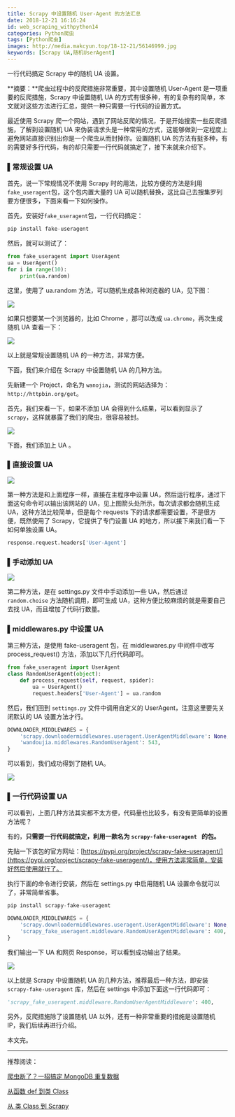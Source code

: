 ```yaml
---
title: Scrapy 中设置随机 User-Agent 的方法汇总
date: 2018-12-21 16:16:24
id: web_scraping_withpython14
categories: Python爬虫
tags: [Python爬虫]
images: http://media.makcyun.top/18-12-21/56146999.jpg
keywords: [Scrapy UA,随机UserAgent]
---
```


一行代码搞定 Scrapy 中的随机 UA 设置。

<!-- more -->  

**摘要：**爬虫过程中的反爬措施非常重要，其中设置随机 User-Agent 是一项重要的反爬措施，Scrapy 中设置随机 UA 的方式有很多种，有的复杂有的简单，本文就对这些方法进行汇总，提供一种只需要一行代码的设置方式。

最近使用 Scrapy 爬一个网站，遇到了网站反爬的情况，于是开始搜索一些反爬措施，了解到设置随机 UA 来伪装请求头是一种常用的方式，这能够做到一定程度上避免网站直接识别出你是一个爬虫从而封掉你。设置随机 UA 的方法有挺多种，有的需要好多行代码，有的却只需要一行代码就搞定了，接下来就来介绍下。

### ▌常规设置 UA

首先，说一下常规情况不使用 Scrapy 时的用法，比较方便的方法是利用 `fake_useragent`包，这个包内置大量的 UA 可以随机替换，这比自己去搜集罗列要方便很多，下面来看一下如何操作。

首先，安装好`fake_useragent`包，一行代码搞定：

```python
pip install fake-useragent
```

然后，就可以测试了：

```python
from fake_useragent import UserAgent
ua = UserAgent()
for i in range(10):
    print(ua.random)
```

这里，使用了 ua.random 方法，可以随机生成各种浏览器的 UA，见下图：

![](http://media.makcyun.top/18-12-21/34714572.jpg)

如果只想要某一个浏览器的，比如 Chrome ，那可以改成 `ua.chrome`，再次生成随机 UA 查看一下：

![](http://media.makcyun.top/18-12-21/15257325.jpg)

以上就是常规设置随机 UA 的一种方法，非常方便。



下面，我们来介绍在 Scrapy 中设置随机 UA 的几种方法。

先新建一个 Project，命名为 `wanojia`，测试的网站选择为：`http://httpbin.org/get`。

首先，我们来看一下，如果不添加 UA 会得到什么结果，可以看到显示了`scrapy`，这样就暴露了我们的爬虫，很容易被封。

![](http://media.makcyun.top/18-12-21/68168721.jpg)

下面，我们添加上 UA 。

### ▌直接设置 UA

![](http://media.makcyun.top/18-12-21/3222551.jpg)

第一种方法是和上面程序一样，直接在主程序中设置 UA，然后运行程序，通过下面这句命令可以输出该网站的 UA，见上图箭头处所示，每次请求都会随机生成 UA，这种方法比较简单，但是每个 requests 下的请求都需要设置，不是很方便，既然使用了 Scrapy，它提供了专门设置 UA 的地方，所以接下来我们看一下如何单独设置 UA。

```python
response.request.headers['User-Agent']
```

### ▌手动添加 UA

![](http://media.makcyun.top/18-12-21/52073035.jpg)

第二种方法，是在 settings.py 文件中手动添加一些 UA，然后通过 `random.choise` 方法随机调用，即可生成 UA，这种方便比较麻烦的就是需要自己去找 UA，而且增加了代码行数量。

### ▌middlewares.py 中设置 UA

第三种方法，是使用 fake-useragent 包，在 middlewares.py 中间件中改写 process_request() 方法，添加以下几行代码即可。

```python
from fake_useragent import UserAgent
class RandomUserAgent(object):
    def process_request(self, request, spider):
        ua = UserAgent()
        request.headers['User-Agent'] = ua.random
```

然后，我们回到 `settings.py` 文件中调用自定义的 UserAgent，注意这里要先关闭默认的 UA 设置方法才行。

```python
DOWNLOADER_MIDDLEWARES = {
    'scrapy.downloadermiddlewares.useragent.UserAgentMiddleware': None, 
    'wandoujia.middlewares.RandomUserAgent': 543,
}
```

可以看到，我们成功得到了随机 UA。

![](http://media.makcyun.top/18-12-21/43758922.jpg)



### ▌一行代码设置 UA

可以看到，上面几种方法其实都不太方便，代码量也比较多，有没有更简单的设置方法呢？

有的，**只需要一行代码就搞定，利用一款名为  `scrapy-fake-useragent ` 的包。**

先贴一下该包的官方网址：[https://pypi.org/project/scrapy-fake-useragent/](https://pypi.org/project/scrapy-fake-useragent/)，使用方法非常简单，安装好然后使用就行了。

执行下面的命令进行安装，然后在 settings.py 中启用随机 UA 设置命令就可以了，非常简单省事。

```python
pip install scrapy-fake-useragent
```

```python
DOWNLOADER_MIDDLEWARES = {
    'scrapy.downloadermiddlewares.useragent.UserAgentMiddleware': None, # 关闭默认方法
    'scrapy_fake_useragent.middleware.RandomUserAgentMiddleware': 400, # 开启
}
```

我们输出一下 UA 和网页 Response，可以看到成功输出了结果。

![](http://media.makcyun.top/18-12-21/60286497.jpg)



以上就是 Scrapy 中设置随机 UA 的几种方法，推荐最后一种方法，即安装 `scrapy-fake-useragent` 库，然后在 settings 中添加下面这一行代码即可：

```python
'scrapy_fake_useragent.middleware.RandomUserAgentMiddleware': 400,
```

另外，反爬措施除了设置随机 UA 以外，还有一种非常重要的措施是设置随机 IP，我们后续再进行介绍。

本文完。

---

推荐阅读：

[爬虫断了？一招搞定 MongoDB 重复数据](https://www.makcyun.top/web_scraping_withpython13.html)

[从函数 def 到类 Class](https://www.makcyun.top/web_scraping_withpython12.html)

[从 类 Class 到 Scrapy](https://www.makcyun.top/web_scraping_withpython12.html)